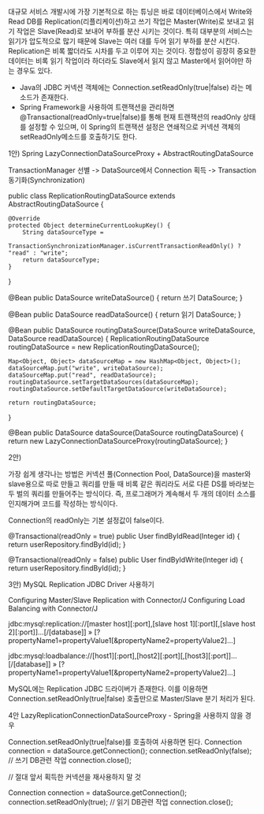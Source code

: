 대규모 서비스 개발시에 가장 기본적으로 하는 튜닝은 바로 데이터베이스에서 Write와 Read DB를 Replication(리플리케이션)하고 쓰기 작업은 Master(Write)로 보내고 읽기 작업은 Slave(Read)로 보내어 부하를 분산 시키는 것이다.
특히 대부분의 서비스는 읽기가 압도적으로 많기 때문에 Slave는 여러 대를 두어 읽기 부하를 분산 시킨다.
Replication은 비록 짧더라도 시차를 두고 이루어 지는 것이다.
정합성이 굉장히 중요한 데이터는 비록 읽기 작업이라 하더라도 Slave에서 읽지 않고 Master에서 읽어야만 하는 경우도 있다.

- Java의 JDBC 커넥션 객체에는 Connection.setReadOnly(true|false) 라는 메소드가 존재한다.
- Spring Framework을 사용하여 트랜잭션을 관리하면 @Transactional(readOnly=true|false)를 통해 현재 트랜잭션의 readOnly 상태를 설정할 수 있으며, 이 Spring의 트랜잭션 설정은 연쇄적으로 커넥션 객체의 setReadOnly메소드를 호출하기도 한다.

1안) Spring LazyConnectionDataSourceProxy + AbstractRoutingDataSource

TransactionManager 선별 -> DataSource에서 Connection 획득 -> Transaction 동기화(Synchronization)

public class ReplicationRoutingDataSource extends AbstractRoutingDataSource {

    @Override
    protected Object determineCurrentLookupKey() {
        String dataSourceType =
            TransactionSynchronizationManager.isCurrentTransactionReadOnly() ? "read" : "write";
        return dataSourceType;
    }
}

@Bean public DataSource writeDataSource() { return 쓰기 DataSource; }

@Bean public DataSource readDataSource() { return 읽기 DataSource; }

@Bean
public DataSource routingDataSource(DataSource writeDataSource, DataSource readDataSource) {
    ReplicationRoutingDataSource routingDataSource = new ReplicationRoutingDataSource();

    Map<Object, Object> dataSourceMap = new HashMap<Object, Object>();
    dataSourceMap.put("write", writeDataSource);
    dataSourceMap.put("read", readDataSource);
    routingDataSource.setTargetDataSources(dataSourceMap);
    routingDataSource.setDefaultTargetDataSource(writeDataSource);

    return routingDataSource;
}

@Bean
public DataSource dataSource(DataSource routingDataSource) {
    return new LazyConnectionDataSourceProxy(routingDataSource);
}

2안) 

가장 쉽게 생각나는 방법은 커넥션 풀(Connection Pool, DataSource)을 master와 slave용으로 따로 만들고 쿼리를 만들 때 비록 같은 쿼리라도 서로 다른 DS를 바라보는 두 벌의 쿼리를 만들어주는 방식이다.
즉, 프로그래머가 계속해서 두 개의 데이터 소스를 인지해가며 코드를 작성하는 방식이다.

Connection의 readOnly는 기본 설정값이 false이다.

@Transactional(readOnly = true)
public User findByIdRead(Integer id) {
    return userRepository.findById(id);
}

@Transactional(readOnly = false)
public User findByIdWrite(Integer id) {
    return userRepository.findById(id);
}


3안) MySQL Replication JDBC Driver 사용하기

Configuring Master/Slave Replication with Connector/J
Configuring Load Balancing with Connector/J

jdbc:mysql:replication://[master host][:port],[slave host 1][:port][,[slave host 2][:port]]...[/[database]] »
[?propertyName1=propertyValue1[&propertyName2=propertyValue2]...]

jdbc:mysql:loadbalance://[host1][:port],[host2][:port][,[host3][:port]]...[/[database]] »
[?propertyName1=propertyValue1[&propertyName2=propertyValue2]...]


MySQL에는 Replication JDBC 드라이버가 존재한다. 이를 이용하면 Connection.setReadOnly(true|false) 호출만으로 Master/Slave 분기 처리가 된다.


4안 LazyReplicationConnectionDataSourceProxy - Spring을 사용하지 않을 경우 

Connection.setReadOnly(true|false)를 호출하여 사용하면 된다.
Connection connection = dataSource.getConnection();
connection.setReadOnly(false);
// 쓰기 DB관련 작업
connection.close();

// 절대 앞서 획득한 커넥션을 재사용하지 말 것

Connection connection = dataSource.getConnection();
connection.setReadOnly(true);
// 읽기 DB관련 작업
connection.close();
